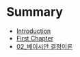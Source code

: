 # Summary

* [Introduction](README.md)
* [First Chapter](chapter1.md)
* [02\_베이시안 결정이론](02bca0-c774-c2dc-c548-acb0-c815-c774-b860.md)

